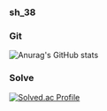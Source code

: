 ### sh_38


### Git
![Anurag's GitHub stats](https://github-readme-stats.vercel.app/api?username=timber3&show_icons=true&theme=cobalt)


### Solve
[![Solved.ac Profile](http://mazassumnida.wtf/api/v2/generate_badge?boj=timber0308)](https://solved.ac/timber0308/)


<!--
**timber3/timber3** is a ✨ _special_ ✨ repository because its `README.md` (this file) appears on your GitHub profile.

Here are some ideas to get you started:

- 🔭 I’m currently working on ...
- 🌱 I’m currently learning ...
- 👯 I’m looking to collaborate on ...
- 🤔 I’m looking for help with ...
- 💬 Ask me about ...
- 📫 How to reach me: ...
- 😄 Pronouns: ...
- ⚡ Fun fact: ...
-->
